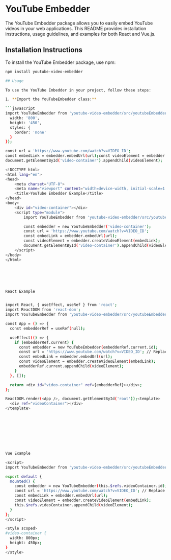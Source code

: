 # YouTube Embedder

The YouTube Embedder package allows you to easily embed YouTube videos in your web applications. This README provides installation instructions, usage guidelines, and examples for both React and Vue.js.

## Installation Instructions

To install the YouTube Embedder package, use npm:

```sh
npm install youtube-video-embedder

## Usage

To use the YouTube Embedder in your project, follow these steps:

1. **Import the YouTubeEmbedder class:**

```javascript
import YouTubeEmbedder from 'youtube-video-embedder/src/youtubeEmbedder';const embedder = new YouTubeEmbedder('video-container', {
  width: '800',
  height: '450',
  styles: {
    border: 'none'
  }
});

const url = 'https://www.youtube.com/watch?v=VIDEO_ID';
const embedLink = embedder.embedUrl(url);const videoElement = embedder.createVideoElement(embedLink);
document.getElementById('video-container').appendChild(videoElement);

<!DOCTYPE html>
<html lang="en">
<head>
    <meta charset="UTF-8">
    <meta name="viewport" content="width=device-width, initial-scale=1.0">
    <title>YouTube Embedder Example</title>
</head>
<body>
    <div id="video-container"></div>
    <script type="module">
        import YouTubeEmbedder from 'youtube-video-embedder/src/youtubeEmbedder';

        const embedder = new YouTubeEmbedder('video-container');
        const url = 'https://www.youtube.com/watch?v=VIDEO_ID';
        const embedLink = embedder.embedUrl(url);
        const videoElement = embedder.createVideoElement(embedLink);
        document.getElementById('video-container').appendChild(videoElement);
    </script>
</body>
</html>






React Example


import React, { useEffect, useRef } from 'react';
import ReactDOM from 'react-dom';
import YouTubeEmbedder from 'youtube-video-embedder/src/youtubeEmbedder';

const App = () => {
  const embedderRef = useRef(null);

  useEffect(() => {
    if (embedderRef.current) {
      const embedder = new YouTubeEmbedder(embedderRef.current.id);
      const url = 'https://www.youtube.com/watch?v=VIDEO_ID'; // Replace VIDEO_ID with an actual video ID
      const embedLink = embedder.embedUrl(url);
      const videoElement = embedder.createVideoElement(embedLink);
      embedderRef.current.appendChild(videoElement);
    }
  }, []);

  return <div id="video-container" ref={embedderRef}></div>;
};

ReactDOM.render(<App />, document.getElementById('root'));<template>
  <div ref="videoContainer"></div>
</template>









Vue Example

<script>
import YouTubeEmbedder from 'youtube-video-embedder/src/youtubeEmbedder';

export default {
  mounted() {
    const embedder = new YouTubeEmbedder(this.$refs.videoContainer.id);
    const url = 'https://www.youtube.com/watch?v=VIDEO_ID'; // Replace VIDEO_ID with an actual video ID
    const embedLink = embedder.embedUrl(url);
    const videoElement = embedder.createVideoElement(embedLink);
    this.$refs.videoContainer.appendChild(videoElement);
  }
};
</script>

<style scoped>
#video-container {
  width: 800px;
  height: 450px;
}
</style>
```
